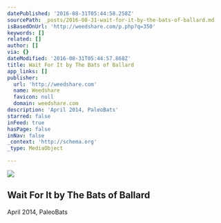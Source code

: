 ```yaml
---
datePublished: '2016-08-31T05:44:58.258Z'
sourcePath: _posts/2016-08-31-wait-for-it-by-the-bats-of-ballard.md
isBasedOnUrl: 'http://weedshare.com/p.php?q=350'
keywords: []
related: []
author: []
via: {}
dateModified: '2016-08-31T05:44:57.868Z'
title: Wait For It by The Bats of Ballard
app_links: []
publisher:
  url: 'http://weedshare.com'
  name: Weedshare
  favicon: null
  domain: weedshare.com
description: 'April 2014, PaleoBats'
starred: false
inFeed: true
hasPage: false
inNav: false
_context: 'http://schema.org'
_type: MediaObject

---
```

<article style=""><img src="https://imgflo.herokuapp.com/graph/2b2431f8e7ba7b0/7ccafc5fbf2e6735d51fb0333da1cd2b/noop.png?input=http%3A%2F%2Fweedshare.com%2Fuploads%2F5%2Fwaitforit-cover.png" /><h1>Wait For It by The Bats of Ballard</h1></article>

April 2014, PaleoBats